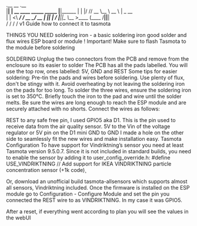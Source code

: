 .__ __                        .__        
|__|  | __ ____ _____  _____  |__|______ 
|  |  |/ // __ \\__  \ \__  \ |  \_  __ \
|  |    <\  ___/ / __ \_/ __ \|  ||  | \/
|__|__|_ \\___  >____  (____  /__||__|   
        \/    \/     \/     \/           v1 
Guide how to connect it to tasmota


THINGS YOU NEED 
soldering iron - a basic soldering iron 
good solder and flux
wires
ESP board or module
! Important! 
Make sure to flash Tasmota to the module before soldering 


SOLDERING
Unplug the two connectors from the PCB and remove from the enclosure so its easier to solder
The PCB has all the pads labelled. You will use the top row, ones labelled: 5V, GND and REST
Some tips for easier soldering: Pre-tin the pads and wires before soldering. Use plenty of flux, don't be stingy with it. Avoid overheating by not leaving the soldering iron on the pads for too long.
To solder the three wires, ensure the soldering iron is set to 350°C. Briefly touch the iron to the pad and wire until the solder melts. Be sure the wires are long enough to reach the ESP module and are securely attached with no shorts.
Connect the wires as follows:

REST to any safe free pin, I used GPIO5 aka D1. This is the pin used to receive data from the air quality sensor.
5V to the Vin of the voltage regulator or 5V pin on the D1 mini
GND to GND
I made a hole on the other side to seamlessly fit the new wires and make installation easy.
Tasmota Configuration
To have support for Vindriktning’s sensor you need at least Tasmota version 9.5.0.7. Since it is not included in standard builds, you need to enable the sensor by adding it to user_config_override.h: #define USE_VINDRIKTNING    // Add support for IKEA VINDRIKTNING particle concentration sensor (+1k code)¸

Or, download an unofficial build tasmota-allsensors which supports almost all sensors, Vindriktning included.
Once the firmware is installed on the ESP module go to Configuration - Configure Module and set the pin you connected the REST wire to as VINDRIKTNING. In my case it was GPIO5.

After a reset, if everything went according to plan you will see the values in the webUI
